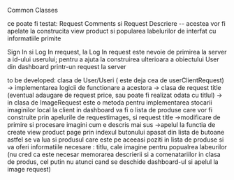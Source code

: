 Common Classes



ce poate fi testat:
    Request Comments si Request Descriere
    -- acestea vor fi apelate la construcita view product si popularea labelurilor de interfat cu informatiile primite
    
 Sign In si Log In rrequest, la Log In request este nevoie de primirea la server a id-ului userului;
    pentru a ajuta la construirea ulterioara a obiectului User din dashboard printr-un request la server

to be developed:
    clasa de User/Useri ( este deja cea de userClientRequest)
    -> implementarea logicii de functionare a acestora
    -> clasa de request title (eventual adaugare de request price, sau poate fi realizat odata cu titlul)
    -> in clasa de ImageRequest este o metoda pentru implementarea stocarii imaginilor local la client
    in dashboard va fi o lista de produse care vor fi construite prin apelurile de requestimages, si request title 
    ->modificare de primire si procesare imagini cum e descris mai sus 
    ->apelul la functia de create view product page prin indexul butonului apasat din lista de butoane
    astfel se va lua si produsul care este pe aceeasi poziti in lista de produse
    si va oferi informatiile necesare : titlu, cale imagine pentru popualrea labeurilor 
    (nu cred ca este necesar memorarea descrierii si a comenatariilor in clasa de produs, cel putin nu atunci cand se deschide dashboard-ul si apelul la image request)
    
